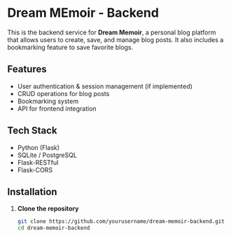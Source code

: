 # Dream MEmoir - Backend

This is the backend service for **Dream Memoir**, a personal blog platform that allows users to create, save, and manage blog posts. It also includes a bookmarking feature to save favorite blogs.

## Features
- User authentication & session management (if implemented)
- CRUD operations for blog posts
- Bookmarking system
- API for frontend integration

## Tech Stack
- Python (Flask)
- SQLite / PostgreSQL
- Flask-RESTful
- Flask-CORS

## Installation

1. **Clone the repository**
   ```bash
   git clone https://github.com/yourusername/dream-memoir-backend.git
   cd dream-memoir-backend
